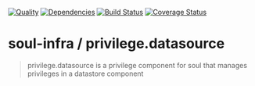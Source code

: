 [![Quality](https://codeclimate.com/github/soul-infra/privilege.datasource/badges/gpa.svg)](https://codeclimate.com/github/soul-infra/privilege.datasource)
[![Dependencies](https://david-dm.org/soul-infra/privilege.datasource.svg)](https://david-dm.org/soul-infra/privilege.datasource)
[![Build Status](https://secure.travis-ci.org/soul-infra/privilege.datasource.svg)](https://travis-ci.org/soul-infra/privilege.datasource)
[![Coverage Status](https://img.shields.io/coveralls/soul-infra/privilege.datasource.svg)](https://coveralls.io/r/soul-infra/privilege.datasource)

# soul-infra / privilege.datasource
> privilege.datasource is a privilege component for soul that manages privileges in a datastore component